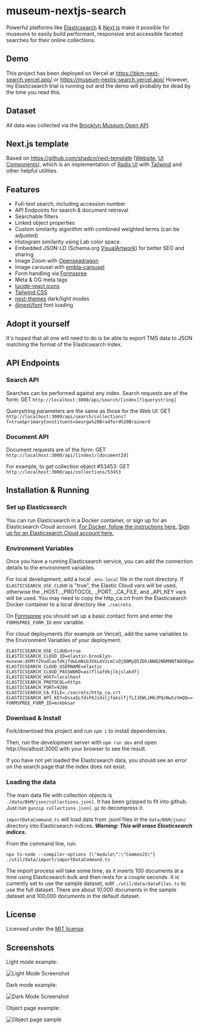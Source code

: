 # museum-nextjs-search

Powerful platforms like [Elasticsearch](https://www.elastic.co/) & [Next.js](https://nextjs.org/) make it possible for museums to easily build performant, responsive and accessible faceted searches for their online collections.

## Demo

This project has been deployed on Vercel at https://bkm-next-search.vercel.app/ or https://museum-nextjs-search.vercel.app/
However, my Elasticsearch trial is running out and the demo will probably be dead by the time you read this.

## Dataset

All data was collected via the [Brooklyn Museum Open API](https://www.brooklynmuseum.org/opencollection/api/docs).

## Next.js template

Based on https://github.com/shadcn/next-template ([Website](https://template.shadcn.com/), [UI Components](https://ui.shadcn.com/)),
which is an implementation of [Radix UI](https://www.radix-ui.com/) with [Tailwind](https://tailwindcss.com/) and other helpful utilities.

## Features

- Full-text search, including accession number
- API Endpoints for search & document retrieval
- Searchable filters
- Linked object properties
- Custom similarity algorithm with combined weighted terms (can be adjusted)
- Histogram similarity using Lab color space.
- Embedded JSON-LD (Schema.org [VisualArtwork](https://schema.org/VisualArtwork)) for better SEO and sharing
- Image Zoom with [Openseadragon](https://openseadragon.github.io/)
- Image carousel with [embla-carousel](https://www.embla-carousel.com/get-started/react/)
- Form handling via [Formspree](https://formspree.io/)
- Meta & OG meta tags
- [lucide-react icons](https://github.com/lucide-icons/lucide)
- [Tailwind CSS](https://tailwindcss.com/)
- [next-themes](https://github.com/pacocoursey/next-themes) dark/light modes
- [@next/font](https://nextjs.org/docs/api-reference/next/font) font loading

## Adopt it yourself

It's hoped that all one will need to do is be able to export TMS data to JSON matching the format of the Elasticsearch index.

## API Endpoints

### Search API

Searches can be performed against any index. Search requests are of the form:
GET `http://localhost:3000/api/search/[index]?[querystring]`

Querystring parameters are the same as those for the Web UI:
GET `http://localhost:3000/api/search/collections?f=true&primaryConstituent=George%20Bradford%20Brainerd`

### Document API

Document requests are of the form:
GET `http://localhost:3000/api/[index]/[documentId]`

For example, to get collection object #53453:
GET `http://localhost:3000/api/collections/53453`

## Installation & Running

### Set up Elasticsearch

You can run Elasticsearch in a Docker container, or sign up for an Elasticsearch Cloud account. [For Docker, follow the instructions here.](https://www.elastic.co/guide/en/elasticsearch/reference/8.6/docker.html) [Sign up for an Elasticsearch Cloud account here.](https://cloud.elastic.co/)

### Environment Variables

Once you have a running Elasticsearch service, you can add the connection details to the environment variables.

For local development, add a local `.env.local` file in the root directory. If `ELASTICSEARCH_USE_CLOUD` is "true", the Elastic Cloud vars will be used, otherwise the \_HOST, \_PROTOCOL, \_PORT, \_CA_FILE, and \_API_KEY vars will be used. You may need to copy the http_ca.crt from the Elasticsearch Docker container to a local directory like `./secrets`.

On [Formspree](https://formspree.io/) you should set up a basic contact form and enter the `FORMSPREE_FORM_ID` env variable.

For cloud deployments (for example on Vercel), add the same variables to the Environment Variables of your deployment.

```
ELASTICSEARCH_USE_CLOUD=true
ELASTICSEARCH_CLOUD_ID=elastic-brooklyn-museum:dXMtY2VudlasfdkjfdwLmNsb3VkLmVzLmlvOjQ0MyQ5ZDhiNWQ2NDM0NTA0ODgwadslfjk;ldfksjfdlNmE2M2IwMmaslfkjfdlksj2ZTU5MzZmMg==
ELASTICSEARCH_CLOUD_USERNAME=elastic
ELASTICSEARCH_CLOUD_PASSWORD=aslflsafdkjlkjslakdfj
ELASTICSEARCH_HOST=localhost
ELASTICSEARCH_PROTOCOL=https
ELASTICSEARCH_PORT=9200
ELASTICSEARCH_CA_FILE=./secrets/http_ca.crt
ELASTICSEARCH_API_KEY=DssaSLfdsFKJidsljfakslfjfLIJEWLiMkJPQzNwSzVmQQ==
FORMSPREE_FORM_ID=mskbksar
```

### Download & Install

Fork/download this project and run `npm i` to install dependencies.

Then, run the development server with `npm run dev` and open http://localhost:3000 with your browser to see the result.

If you have not yet loaded the Elasticsearch data, you should see an error on the search page that the index does not exist.

### Loading the data

The main data file with collection objects is `./data/BkM/json/collections.jsonl`. It has been gzipped to fit into github. Just run `gunzip collections.jsonl.gz` to decompress it.

`importDataCommand.ts` will load data from .jsonl files in the `data/BkM/json/` directory into Elasticsearch indices. **_Warning: This will erase Elasticsearch indices._**

From the command line, run:

```
npx ts-node --compiler-options {\"module\":\"CommonJS\"} ./util/data/import/importDataCommand.ts
```

The import process will take some time, as it inserts 100 documents at a time using Elasticsearch bulk and then rests for a couple seconds. It is currently set to use the sample dataset, edit `./util/data/dataFiles.ts` to use the full dataset. There are about 10,000 documents in the sample dataset and 100,000 documents in the default dataset.

## License

Licensed under the [MIT license](https://github.com/shadcn/ui/blob/main/LICENSE.md).

## Screenshots

Light mode example:

![Light Mode Screenshot](./doc/img/ui_light.jpg)

Dark mode example:

![Dark Mode Screenshot](./doc/img/ui_dark.jpg)

Object page example:

![Object page sample](./doc/img/ui_object_view.jpg)

